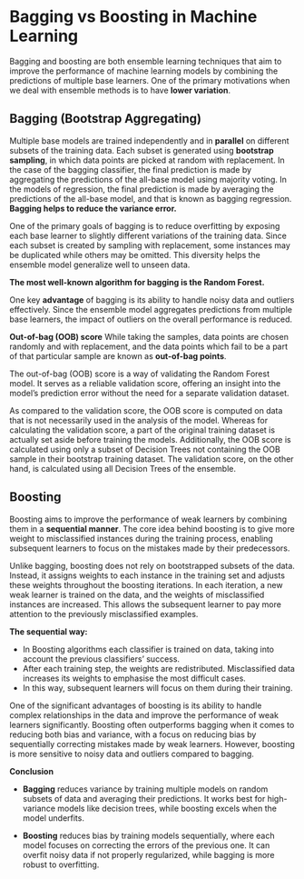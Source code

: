 # Bagging vs Boosting in Machine Learning

Bagging and boosting are both ensemble learning techniques that aim to improve the performance of machine learning models by combining the predictions of multiple base learners. One of the primary motivations when we deal with ensemble methods is to have **lower variation**.

## Bagging (Bootstrap Aggregating)
Multiple base models are trained independently and in **parallel** on different subsets of the training data. Each subset is generated using **bootstrap sampling**, in which data points are picked at random with replacement. In the case of the bagging classifier, the final prediction is made by aggregating the predictions of the all-base model using majority voting. In the models of regression, the final prediction is made by averaging the predictions of the all-base model, and that is known as bagging regression. **Bagging helps to reduce the variance error.**

One of the primary goals of bagging is to reduce overfitting by exposing each base learner to slightly different variations of the training data. Since each subset is created by sampling with replacement, some instances may be duplicated while others may be omitted. This diversity helps the ensemble model generalize well to unseen data.

**The most well-known algorithm for bagging is the Random Forest.** 

One key **advantage** of bagging is its ability to handle noisy data and outliers effectively. Since the ensemble model aggregates predictions from multiple base learners, the impact of outliers on the overall performance is reduced.

**Out-of-bag (OOB) score**
While taking the samples, data points are chosen randomly and with replacement, and the data points which fail to be a part of that particular sample are known as **out-of-bag points**.

The out-of-bag (OOB) score is a way of validating the Random Forest model. It serves as a reliable validation score, offering an insight into the model’s prediction error without the need for a separate validation dataset.

As compared to the validation score, the OOB score is computed on data that is not necessarily used in the analysis of the model. Whereas for calculating the validation score, a part of the original training dataset is actually set aside before training the models. Additionally, the OOB score is calculated using only a subset of Decision Trees not containing the OOB sample in their bootstrap training dataset. The validation score, on the other hand, is calculated using all Decision Trees of the ensemble.

## Boosting
Boosting aims to improve the performance of weak learners by combining them in a **sequential manner**. The core idea behind boosting is to give more weight to misclassified instances during the training process, enabling subsequent learners to focus on the mistakes made by their predecessors.

Unlike bagging, boosting does not rely on bootstrapped subsets of the data. Instead, it assigns weights to each instance in the training set and adjusts these weights throughout the boosting iterations. In each iteration, a new weak learner is trained on the data, and the weights of misclassified instances are increased. This allows the subsequent learner to pay more attention to the previously misclassified examples.

**The sequential way:**
- In Boosting algorithms each classifier is trained on data, taking into account the previous classifiers’ success.
- After each training step, the weights are redistributed. Misclassified data increases its weights to emphasise the most difficult cases.
- In this way, subsequent learners will focus on them during their training.

One of the significant advantages of boosting is its ability to handle complex relationships in the data and improve the performance of weak learners significantly. Boosting often outperforms bagging when it comes to reducing both bias and variance, with a focus on reducing bias by sequentially correcting mistakes made by weak learners. However, boosting is more sensitive to noisy data and outliers compared to bagging.

**Conclusion**
- **Bagging** reduces variance by training multiple models on random subsets of data and averaging their predictions. It works best for high-variance models like decision trees, while boosting excels when the model underfits.

- **Boosting** reduces bias by training models sequentially, where each model focuses on correcting the errors of the previous one. It can overfit noisy data if not properly regularized, while bagging is more robust to overfitting.

